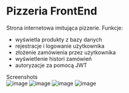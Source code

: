 # Pizzeria FrontEnd

Strona internetowa imitująca pizzerie.
Funkcje:
- wyświetla produkty z bazy danych
- rejestracje i logowanie użytkownika
- złożenie zamówienia przez użytkownika
- wyświetlenie histori zamówień
- autoryzacje za pomocą JWT



Screenshots
<br>
![image](https://user-images.githubusercontent.com/107810947/177559809-08b61712-04c4-4cc4-964d-23c2f366d8f8.png)
![image](https://user-images.githubusercontent.com/107810947/177559850-0e1191ee-cdd2-4434-8628-d09bb0f78a9d.png)
![image](https://user-images.githubusercontent.com/107810947/177560207-ea8c3d1f-a7b6-44c9-9833-5e5a98e75f12.png)
![image](https://user-images.githubusercontent.com/107810947/177560295-ddf48889-07ba-4c74-ac6c-ee7e23ee9a6e.png)
